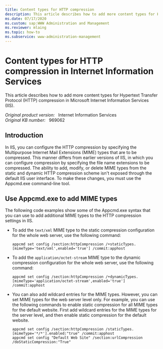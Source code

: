 ```yaml
---
title: Content types for HTTP compression
description: This article describes how to add more content types for HTTP compression in Internet Information Services.
ms.date: 07/17/2020
ms.custom: sap:WWW Administration and Management
ms.reviewer: mlaing
ms.topic: how-to
ms.subservice: www-administration-management
---
```

# Content types for HTTP compression in Internet Information Services

This article describes how to add more content types for Hypertext Transfer Protocol (HTTP) compression in Microsoft Internet Information Services (IIS).

_Original product version:_ &nbsp; Internet Information Services  
_Original KB number:_ &nbsp; 969062

## Introduction

In IIS, you can configure the HTTP compression by specifying the Multipurpose Internet Mail Extensions (MIME) types that are to be compressed. This manner differs from earlier versions of IIS, in which you can configure compression by specifying the file name extensions to be compressed. The ability to add, modify, or delete MIME types from the static and dynamic HTTP compression scheme isn't exposed through the default IIS user interface. To make these changes, you must use the Appcmd.exe command-line tool.

## Use Appcmd.exe to add MIME types

The following code examples show some of the Appcmd.exe syntax that you can use to add additional MIME types to the HTTP compression settings in IIS.

- To add the `text/xml` MIME type to the static compression configuration for the whole web server, use the following command:

  ```console
  appcmd set config /section:httpCompression /+staticTypes.[mimeType='text/xml',enabled='true'] /commit:apphost
  ```

- To add the `application/octet-stream` MIME type to the dynamic compression configuration for the whole web server, use the following command:

  ```console
  appcmd set config /section:httpCompression /+dynamicTypes.[mimeType='application/octet-stream',enabled='true'] /commit:apphost
  ```

- You can also add wildcard entries for the MIME types. However, you can set MIME types for the web server level only. For example, you can use the following commands to enable static compression for all MIME types for the default website. First add wildcard entries for the MIME types for the server level, and then enable static compression for the default website.

  ```console
  appcmd set config /section:httpCompression /staticTypes.[mimeType='*/*'].enabled:"true" /commit:apphost
  appcmd set config "Default Web Site" /section:urlCompression /doStaticCompression:"True"
  ```
